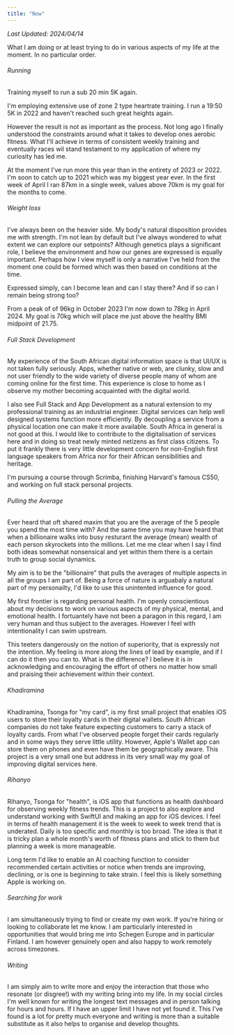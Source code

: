 ```yaml
---
title: "Now"
---
```


_Last Updated: 2024/04/14_

What I am doing or at least trying to do in various aspects of my life at the moment. In no particular order.

###### Running

Training myself to run a sub 20 min 5K again.

I'm employing extensive use of zone 2 type heartrate training. I run a 19:50 5K in 2022 and haven't reached such great heights again.

However the result is not as important as the process. Not long ago I finally understood the constraints around what it takes to develop ones aerobic fitness. What I'll achieve in terms of consistent weekly training and eventually races wil stand testament to my application of where my curiosity has led me.

At the moment I've run more this year than in the entirety of 2023 or 2022. I'm soon to catch up to 2021 which was my biggest year ever. In the first week of April I ran 87km in a single week, values above 70km is my goal for the months to come.

###### Weight loss

I've always been on the heavier side. My body's natural disposition provides me with strength. I'm not lean by default but I've always wondered to what extent we can explore our setpoints? Although genetics plays a significant role, I believe the environment and how our genes are expressed is equally important. Perhaps how I view myself is only a narrative I've held from the moment one could be formed which was then based on conditions at the time.

Expressed simply, can I become lean and can I stay there? And if so can I remain being strong too?

From a peak of of 96kg in October 2023 I'm now down to 78kg in April 2024. My goal is 70kg which will place me just above the healthy BMI midpoint of 21.75.

###### Full Stack Development

My experience of the South African digital information space is that UI/UX is not taken fully seriously. Apps, whether native or web, are clunky, slow and not user friendly to the wide variety of diverse people many of whom are coming online for the first time. This experience is close to home as I observe my mother becoming acquainted with the digital world.

I also see Full Stack and App Development as a natural extension to my professional training as an industrial engineer. Digital services can help well designed systems function more efficiently. By decoupling a service from a physical location one can make it more available. South Africa in general is not good at this. I would like to contribute to the digitalisation of services here and in doing so treat newly minted netizens as first class citizens. To put it frankly there is very little development concern for non-English first language speakers from Africa nor for their African sensibilities and heritage.

I'm pursuing a course through Scrimba, finishing Harvard's famous CS50, and working on full stack personal projects.

###### Pulling the Average

Ever heard that oft shared maxim that you are the average of the 5 people you spend the most time with? And the same time you may have heard that when a billionaire walks into busy resturant the average (mean) wealth of each person skyrockets into the millions. Let me me clear when I say I find both ideas somewhat nonsensical and yet within them there is a certain truth to group social dynamics.

My aim is to be the "billionaire" that pulls the averages of multiple aspects in all the groups I am part of. Being a force of nature is arguabaly a natural part of my personailty, I'd like to use this unintented influence for good.

My first frontier is regarding personal health. I'm openly conscientious about my decisions to work on various aspects of my physical, mental, and emotional health. I fortuantely have not been a paragon in this regard, I am very human and thus subject to the averages. However I feel with intentionality I can swim upstream.

This teeters dangerously on the notion of superiority, that is expressly not the intention. My feeling is more along the lines of lead by example, and if I can do it then you can to. What is the difference? I believe it is in acknowledging and encouraging the effort of others no matter how small and praising their achievement within their context.

###### Khadiramina

Khadiramina, Tsonga for "my card", is my first small project that enables iOS users to store their loyalty cards in their digital wallets. South African companies do not take feature expecting customers to carry a stack of loyalty cards. From what I've observed people forget their cards regularly and in some ways they serve little utility. However, Apple's Wallet app can store them on phones and even have them be geographically aware. This project is a very small one but address in its very small way my goal of improving digital services here.

###### Rihanyo

Rihanyo, Tsonga for "health", is iOS app that functions as health dashboard for observing weekly fitness trends. This is a project to also explore and understand working with SwiftUI and making an app for iOS devices. I feel in terms of health management it is the week to week to week trend that is underated. Daily is too specific and monthly is too broad. The idea is that it is tricky plan a whole month's worth of fitness plans and stick to them but planning a week is more manageable.

Long term I'd like to enable an AI coaching function to consider recommended certain activities or notice when trends are improving, declining, or is one is beginning to take strain. I feel this is likely something Apple is working on.

###### Searching for work

I am simultaneously trying to find or create my own work. If you're hiring or looking to collaborate let me know. I am particularly interested in opportunities that would bring me into Schegen Europe and in particular Finland. I am however genuinely open and also happy to work remotely across timezones.

###### Writing

I am simply aim to write more and enjoy the interaction that those who resonate (or disgree!) with my writing bring into my life. In my social circles I'm well known for writing the longest text messages and in person talking for hours and hours. If I have an upper limit I have not yet found it. This I've found is a lot for pretty much everyone and writing is more than a suitable substitute as it also helps to organise and develop thoughts.
